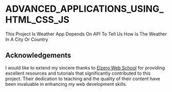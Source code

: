 # ADVANCED_APPLICATIONS_USING_HTML_CSS_JS
This Project Is Weather App Depends On API To Tell Us How Is The Weather In A City Or Country


## Acknowledgements

I would like to extend my sincere thanks to [Elzero Web School](https://elzero.org) for providing excellent resources and tutorials that significantly contributed to this project. Their dedication to teaching and the quality of their content have been invaluable in enhancing my web development skills.
